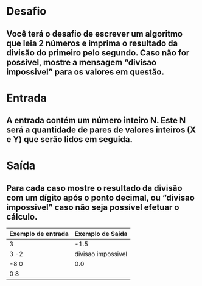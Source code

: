 # Desafio
## Você terá o desafio de escrever um algoritmo que leia 2 números e imprima o resultado da divisão do primeiro pelo segundo. Caso não for possível, mostre a mensagem “divisao impossivel” para os valores em questão.

# Entrada
## A entrada contém um número inteiro N. Este N será a quantidade de pares de valores inteiros (X e Y) que serão lidos em seguida.
# Saída
## Para cada caso mostre o resultado da divisão com um dígito após o ponto decimal, ou “divisao impossivel” caso não seja possível efetuar o cálculo.

| Exemplo de entrada  | Exemplo de Saida    |
| ------------------- | ------------------- |
| 3                   | -1.5                |
| 3 -2                |  divisao impossivel |
| -8 0                |  0.0                |
| 0 8                 |                     |

